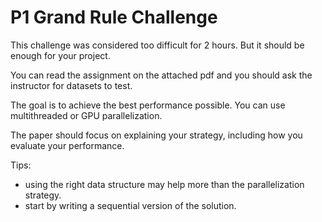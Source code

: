 P1 Grand Rule Challenge
=======================

This challenge was considered too difficult for 2 hours. But it should be enough for your project.

You can read the assignment on the attached pdf and you should ask the instructor for datasets to test.

The goal is to achieve the best performance possible. You can use multithreaded or GPU parallelization. 

The paper should focus on explaining your strategy, including how you evaluate your performance.

Tips: 

- using the right data structure may help more than the parallelization strategy.
- start by writing a sequential version of the solution.